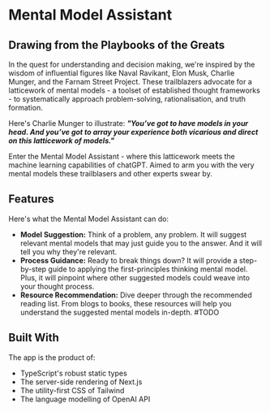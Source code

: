 # Mental Model Assistant

## Drawing from the Playbooks of the Greats

In the quest for understanding and decision making, we're inspired by the wisdom of influential figures like Naval Ravikant, Elon Musk, Charlie Munger, and the Farnam Street Project. These trailblazers advocate for a latticework of mental models - a toolset of established thought frameworks - to systematically approach problem-solving, rationalisation, and truth formation.

Here's Charlie Munger to illustrate: ***"You’ve got to have models in your head. And you’ve got to array your experience both vicarious and direct on this latticework of models."***

Enter the Mental Model Assistant - where this latticework meets the machine learning capabilities of chatGPT. Aimed to arm you with the very mental models these trailblasers and other experts swear by.

## Features

Here's what the Mental Model Assistant can do:

- **Model Suggestion:** Think of a problem, any problem. It will suggest relevant mental models that may just guide you to the answer. And it will tell you why they're relevant.
- **Process Guidance:** Ready to break things down? It will provide a step-by-step guide to applying the first-principles thinking mental model. Plus, it will pinpoint where other suggested models could weave into your thought process.
- **Resource Recommendation:** Dive deeper through the recommended reading list. From blogs to books, these resources will help you understand the suggested mental models in-depth. #TODO

## Built With

The app is the product of:

- TypeScript's robust static types
- The server-side rendering of Next.js
- The utility-first CSS of Tailwind
- The language modelling of OpenAI API

<!-- ## Use It, Share It, Enjoy It

Experience the Mental Model Assistant for yourself at [Mental Model Assistant](https://mentalmodelassistant.vercel.app/). Simply explain your problem or question into the prompt box and watch the magic unfold. -->
